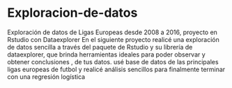 # Exploracion-de-datos
Exploración de datos de Ligas Europeas desde 2008 a 2016, proyecto en Rstudio con Dataexplorer
En el siguiente proyecto realicé una exploración de datos sencilla a través del paquete de Rstudio y su librería de dataexplorer, que brinda herramientas ideales para poder observar y obtener conclusiones , de tus datos. usé base de datos de las principales ligas europeas de futbol y realicé análisis sencillos para finalmente terminar con una regresión logística
